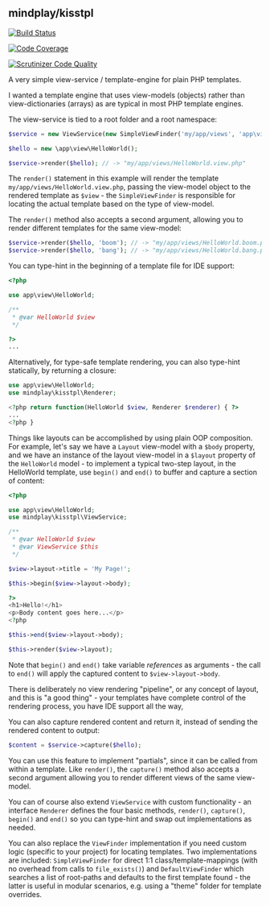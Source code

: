mindplay/kisstpl
----------------

[![Build Status](https://travis-ci.org/mindplay-dk/kisstpl.svg?branch=master)](https://travis-ci.org/mindplay-dk/kisstpl)

[![Code Coverage](https://scrutinizer-ci.com/g/mindplay-dk/kisstpl/badges/coverage.png?b=master)](https://scrutinizer-ci.com/g/mindplay-dk/kisstpl/?branch=master)

[![Scrutinizer Code Quality](https://scrutinizer-ci.com/g/mindplay-dk/kisstpl/badges/quality-score.png?b=master)](https://scrutinizer-ci.com/g/mindplay-dk/kisstpl/?branch=master)

A very simple view-service / template-engine for plain PHP templates.

I wanted a template engine that uses view-models (objects) rather than
view-dictionaries (arrays) as are typical in most PHP template engines.

The view-service is tied to a root folder and a root namespace:

```PHP
$service = new ViewService(new SimpleViewFinder('my/app/views', 'app\view'));

$hello = new \app\view\HelloWorld();

$service->render($hello); // -> "my/app/views/HelloWorld.view.php"
```

The `render()` statement in this example will render the template
`my/app/views/HelloWorld.view.php`, passing the view-model object to
the rendered template as `$view` - the `SimpleViewFinder` is responsible
for locating the actual template based on the type of view-model.

The `render()` method also accepts a second argument, allowing you to
render different templates for the same view-model:

```PHP
$service->render($hello, 'boom'); // -> "my/app/views/HelloWorld.boom.php"
$service->render($hello, 'bang'); // -> "my/app/views/HelloWorld.bang.php"
```

You can type-hint in the beginning of a template file for IDE support:

```PHP
<?php

use app\view\HelloWorld;

/**
 * @var HelloWorld $view
 */

?>
...
```

Alternatively, for type-safe template rendering, you can also type-hint
statically, by returning a closure:

```PHP
use app\view\HelloWorld;
use mindplay\kisstpl\Renderer;

<?php return function(HelloWorld $view, Renderer $renderer) { ?>
...
<?php }
```

Things like layouts can be accomplished by using plain OOP composition.
For example, let's say we have a `Layout` view-model with a `$body`
property, and we have an instance of the layout view-model in a `$layout`
property of the `HelloWorld` model - to implement a typical two-step
layout, in the HelloWorld template, use `begin()` and `end()` to buffer
and capture a section of content:

```PHP
<?php

use app\view\HelloWorld;
use mindplay\kisstpl\ViewService;

/**
 * @var HelloWorld $view
 * @var ViewService $this
 */

$view->layout->title = 'My Page!';

$this->begin($view->layout->body);

?>
<h1>Hello!</h1>
<p>Body content goes here...</p>
<?php

$this->end($view->layout->body);

$this->render($view->layout);
```

Note that `begin()` and `end()` take variable *references* as arguments -
the call to `end()` will apply the captured content to `$view->layout->body`.

There is deliberately no view rendering "pipeline", or any concept of
layout, and this is "a good thing" - your templates have complete control
of the rendering process, you have IDE support all the way,

You can also capture rendered content and return it, instead of sending
the rendered content to output:

```PHP
$content = $service->capture($hello);
```

You can use this feature to implement "partials", since it can be called
from within a template. Like `render()`, the `capture()` method also accepts
a second argument allowing you to render different views of the same view-model.

You can of course also extend `ViewService` with custom functionality - an
interface `Renderer` defines the four basic methods, `render()`, `capture()`,
`begin()` and `end()` so you can type-hint and swap out implementations as needed.

You can also replace the `ViewFinder` implementation if you need custom logic
(specific to your project) for locating templates. Two implementations are
included: `SimpleViewFinder` for direct 1:1 class/template-mappings (with no
overhead from calls to `file_exists()`) and `DefaultViewFinder` which searches
a list of root-paths and defaults to the first template found - the latter is
useful in modular scenarios, e.g. using a "theme" folder for template overrides.
